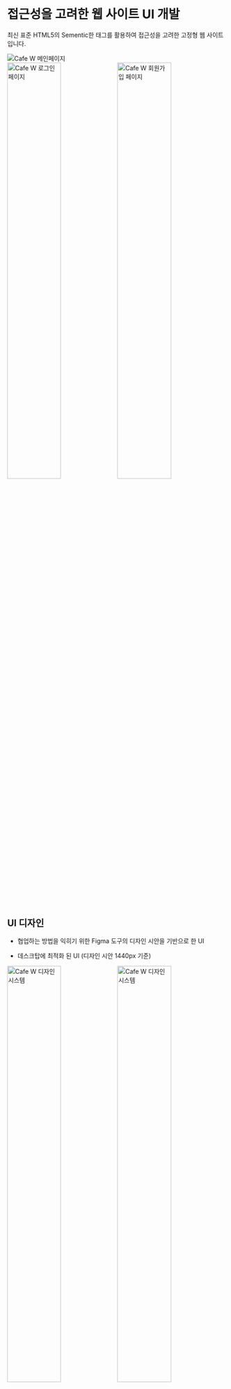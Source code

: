 # 접근성을 고려한 웹 사이트 UI 개발

최신 표준 HTML5의 Sementic한 태그를 활용하여 접근성을 고려한 고정형 웹 사이트입니다.

<img src="https://user-images.githubusercontent.com/71176945/99017572-93841e80-259b-11eb-9d4f-8a66daca916c.PNG" alt="Cafe W 메인페이지">
<div>
  <img src="https://user-images.githubusercontent.com/71176945/99017574-94b54b80-259b-11eb-955e-8911d27b4764.PNG" alt="Cafe W 로그인 페이지" width="49.5%">
  <img src="https://user-images.githubusercontent.com/71176945/99017576-954de200-259b-11eb-9337-f90e0ef9e262.PNG" alt="Cafe W 회원가입 페이지" width="49.5%">
</div>

## UI 디자인

- 협업하는 방법을 익히기 위한 Figma 도구의 디자인 시안을 기반으로 한 UI

- 데스크탑에 최적화 된 UI (디자인 시안 1440px 기준)

<div>
  <img src="https://user-images.githubusercontent.com/71176945/99018544-b0215600-259d-11eb-81ba-d5f2c1d15044.png" alt="Cafe W 디자인 시스템" width="49.5%">
  <img src="https://user-images.githubusercontent.com/71176945/99018745-2f168e80-259e-11eb-8c46-9748839ca2dd.png" alt="Cafe W 디자인 시스템" width="49.5%">
</div>

## UI 개발

- HTML&CSS 코딩에 최적화 된 Visual Studio Code 도구 활용

- 접근성을 고려한 설계(ARIA속성 및 markup의 논리적 순서)

- 의미있는 태그를 사용 (HTML5의 Sementic markup)

- 소스 버전 관리(Git)

- 팀과의 효율적인 협업(GitHub, Git flow)

### Semantic markup을 통한 index.html의 전체 구조
<img src="https://user-images.githubusercontent.com/71176945/99019641-16a77380-25a0-11eb-85a2-dafc0377dd93.PNG" alt="index.html의 전체적인 구조">

### 원활한 협업을 위한 CSS 구획별 주석처리
<img src="https://user-images.githubusercontent.com/71176945/99019645-18713700-25a0-11eb-918a-a2db3252acb3.PNG" alt="가독성을 위한 CSS 주석처리">

### pullRequest를 통한 팀과의 협업(피드백 및 답변)
<div>
  <img src="https://user-images.githubusercontent.com/71176945/99019879-b2d17a80-25a0-11eb-990e-d4bafc00b4e7.PNG" alt="pullRequest를 통한 피드백" width="49.5%">
  <img src="https://user-images.githubusercontent.com/71176945/99019902-c381f080-25a0-11eb-9c45-b2581f1f11c7.PNG" alt="pullRequest피드백에 대한 답변" width="49.5%">
</div>

## 팀 프로젝트 구성원
- 김태윤 (UI개발) [@Kimtaeyoon-developer](https://github.com/Kimtaeyoon-developer)
- 류하준 (UI개발 및 github관리) [@HaJunRyu](https://github.com/HaJunRyu)
- 장지혜 (UI개발) [@jjhstoday](https://github.com/jjhstoday)

## GitHub-pages 호스팅

### [CafeW index.html](hajunryu.github.io/cafew/)
